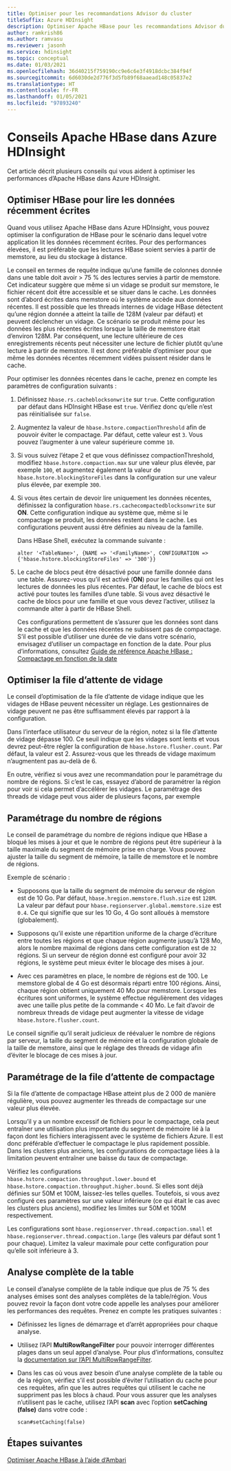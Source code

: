 ```yaml
---
title: Optimiser pour les recommandations Advisor du cluster
titleSuffix: Azure HDInsight
description: Optimiser Apache HBase pour les recommandations Advisor du cluster dans Azure HDInsight.
author: ramkrish86
ms.author: ramvasu
ms.reviewer: jasonh
ms.service: hdinsight
ms.topic: conceptual
ms.date: 01/03/2021
ms.openlocfilehash: 36d40215f759190cc9e6c6e3f4918dcbc384f94f
ms.sourcegitcommit: 6d6030de2d776f3d5fb89f68aaead148c05837e2
ms.translationtype: HT
ms.contentlocale: fr-FR
ms.lasthandoff: 01/05/2021
ms.locfileid: "97893240"
---
```

# <a name="apache-hbase-advisories-in-azure-hdinsight"></a>Conseils Apache HBase dans Azure HDInsight

Cet article décrit plusieurs conseils qui vous aident à optimiser les performances d’Apache HBase dans Azure HDInsight. 

## <a name="optimize-hbase-to-read-most-recently-written-data"></a>Optimiser HBase pour lire les données récemment écrites

Quand vous utilisez Apache HBase dans Azure HDInsight, vous pouvez optimiser la configuration de HBase pour le scénario dans lequel votre application lit les données récemment écrites. Pour des performances élevées, il est préférable que les lectures HBase soient servies à partir de memstore, au lieu du stockage à distance.

Le conseil en termes de requête indique qu’une famille de colonnes donnée dans une table doit avoir > 75 % des lectures servies à partir de memstore. Cet indicateur suggère que même si un vidage se produit sur memstore, le fichier récent doit être accessible et se situer dans le cache. Les données sont d’abord écrites dans memstore où le système accède aux données récentes. Il est possible que les threads internes de vidage HBase détectent qu’une région donnée a atteint la taille de 128M (valeur par défaut) et peuvent déclencher un vidage. Ce scénario se produit même pour les données les plus récentes écrites lorsque la taille de memstore était d’environ 128M. Par conséquent, une lecture ultérieure de ces enregistrements récents peut nécessiter une lecture de fichier plutôt qu’une lecture à partir de memstore. Il est donc préférable d’optimiser pour que même les données récentes récemment vidées puissent résider dans le cache.

Pour optimiser les données récentes dans le cache, prenez en compte les paramètres de configuration suivants :

1. Définissez `hbase.rs.cacheblocksonwrite` sur `true`. Cette configuration par défaut dans HDInsight HBase est `true`. Vérifiez donc qu’elle n’est pas réinitialisée sur `false`.

2. Augmentez la valeur de `hbase.hstore.compactionThreshold` afin de pouvoir éviter le compactage. Par défaut, cette valeur est `3`. Vous pouvez l’augmenter à une valeur supérieure comme `10`.

3. Si vous suivez l’étape 2 et que vous définissez compactionThreshold, modifiez `hbase.hstore.compaction.max` sur une valeur plus élevée, par exemple `100`, et augmentez également la valeur de `hbase.hstore.blockingStoreFiles` dans la configuration sur une valeur plus élevée, par exemple `300`.

4. Si vous êtes certain de devoir lire uniquement les données récentes, définissez la configuration `hbase.rs.cachecompactedblocksonwrite` sur **ON**. Cette configuration indique au système que, même si le compactage se produit, les données restent dans le cache. Les configurations peuvent aussi être définies au niveau de la famille. 

   Dans HBase Shell, exécutez la commande suivante :
   
   ```
   alter '<TableName>', {NAME => '<FamilyName>', CONFIGURATION => {'hbase.hstore.blockingStoreFiles' => '300'}}
   ```

5. Le cache de blocs peut être désactivé pour une famille donnée dans une table. Assurez-vous qu’il est activé (**ON**) pour les familles qui ont les lectures de données les plus récentes. Par défaut, le cache de blocs est activé pour toutes les familles d’une table. Si vous avez désactivé le cache de blocs pour une famille et que vous devez l’activer, utilisez la commande alter à partir de HBase Shell.

   Ces configurations permettent de s’assurer que les données sont dans le cache et que les données récentes ne subissent pas de compactage. S’il est possible d’utiliser une durée de vie dans votre scénario, envisagez d’utiliser un compactage en fonction de la date. Pour plus d’informations, consultez [Guide de référence Apache HBase : Compactage en fonction de la date](https://hbase.apache.org/book.html#ops.date.tiered)  

## <a name="optimize-the-flush-queue"></a>Optimiser la file d’attente de vidage

Le conseil d’optimisation de la file d’attente de vidage indique que les vidages de HBase peuvent nécessiter un réglage. Les gestionnaires de vidage peuvent ne pas être suffisamment élevés par rapport à la configuration.

Dans l’interface utilisateur du serveur de la région, notez si la file d’attente de vidage dépasse 100. Ce seuil indique que les vidages sont lents et vous devrez peut-être régler la configuration de `hbase.hstore.flusher.count`. Par défaut, la valeur est 2. Assurez-vous que les threads de vidage maximum n’augmentent pas au-delà de 6.

En outre, vérifiez si vous avez une recommandation pour le paramétrage du nombre de régions. Si c’est le cas, essayez d’abord de paramétrer la région pour voir si cela permet d’accélérer les vidages. Le paramétrage des threads de vidage peut vous aider de plusieurs façons, par exemple 

## <a name="region-count-tuning"></a>Paramétrage du nombre de régions

Le conseil de paramétrage du nombre de régions indique que HBase a bloqué les mises à jour et que le nombre de régions peut être supérieur à la taille maximale du segment de mémoire prise en charge. Vous pouvez ajuster la taille du segment de mémoire, la taille de memstore et le nombre de régions.

Exemple de scénario :

- Supposons que la taille du segment de mémoire du serveur de région est de 10 Go. Par défaut, `hbase.hregion.memstore.flush.size` est `128M`. La valeur par défaut pour `hbase.regionserver.global.memstore.size` est `0.4`. Ce qui signifie que sur les 10 Go, 4 Go sont alloués à memstore (globalement).

- Supposons qu’il existe une répartition uniforme de la charge d’écriture entre toutes les régions et que chaque région augmente jusqu’à 128 Mo, alors le nombre maximal de régions dans cette configuration est de `32` régions. Si un serveur de région donné est configuré pour avoir 32 régions, le système peut mieux éviter le blocage des mises à jour.

- Avec ces paramètres en place, le nombre de régions est de 100. Le memstore global de 4 Go est désormais réparti entre 100 régions. Ainsi, chaque région obtient uniquement 40 Mo pour memstore. Lorsque les écritures sont uniformes, le système effectue régulièrement des vidages avec une taille plus petite de la commande < 40 Mo. Le fait d’avoir de nombreux threads de vidage peut augmenter la vitesse de vidage `hbase.hstore.flusher.count`.

Le conseil signifie qu’il serait judicieux de réévaluer le nombre de régions par serveur, la taille du segment de mémoire et la configuration globale de la taille de memstore, ainsi que le réglage des threads de vidage afin d’éviter le blocage de ces mises à jour.

## <a name="compaction-queue-tuning"></a>Paramétrage de la file d’attente de compactage

Si la file d’attente de compactage HBase atteint plus de 2 000 de manière régulière, vous pouvez augmenter les threads de compactage sur une valeur plus élevée.

Lorsqu’il y a un nombre excessif de fichiers pour le compactage, cela peut entraîner une utilisation plus importante du segment de mémoire lié à la façon dont les fichiers interagissent avec le système de fichiers Azure. Il est donc préférable d’effectuer le compactage le plus rapidement possible. Dans les clusters plus anciens, les configurations de compactage liées à la limitation peuvent entraîner une baisse du taux de compactage.

Vérifiez les configurations `hbase.hstore.compaction.throughput.lower.bound` et `hbase.hstore.compaction.throughput.higher.bound`. Si elles sont déjà définies sur 50M et 100M, laissez-les telles quelles. Toutefois, si vous avez configuré ces paramètres sur une valeur inférieure (ce qui était le cas avec les clusters plus anciens), modifiez les limites sur 50M et 100M respectivement.

Les configurations sont `hbase.regionserver.thread.compaction.small` et `hbase.regionserver.thread.compaction.large` (les valeurs par défaut sont 1 pour chaque).
Limitez la valeur maximale pour cette configuration pour qu’elle soit inférieure à 3.

## <a name="full-table-scan"></a>Analyse complète de la table

Le conseil d’analyse complète de la table indique que plus de 75 % des analyses émises sont des analyses complètes de la table/région. Vous pouvez revoir la façon dont votre code appelle les analyses pour améliorer les performances des requêtes. Prenez en compte les pratiques suivantes :

* Définissez les lignes de démarrage et d’arrêt appropriées pour chaque analyse.

* Utilisez l’API **MultiRowRangeFilter** pour pouvoir interroger différentes plages dans un seul appel d’analyse. Pour plus d’informations, consultez la [documentation sur l’API MultiRowRangeFilter](https://hbase.apache.org/2.1/apidocs/org/apache/hadoop/hbase/filter/MultiRowRangeFilter.html).

* Dans les cas où vous avez besoin d’une analyse complète de la table ou de la région, vérifiez s’il est possible d’éviter l’utilisation du cache pour ces requêtes, afin que les autres requêtes qui utilisent le cache ne suppriment pas les blocs à chaud. Pour vous assurer que les analyses n’utilisent pas le cache, utilisez l’API **scan** avec l’option **setCaching (false)** dans votre code : 

   ```
   scan#setCaching(false)
   ```
   
## <a name="next-steps"></a>Étapes suivantes

[Optimiser Apache HBase à l’aide d’Ambari](../optimize-hbase-ambari.md)

